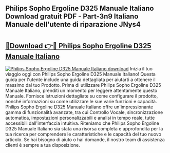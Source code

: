 ## Philips Sopho Ergoline D325 Manuale Italiano Download gratuit PDF - Part-3n9 Italiano Manuale dell'utente di riparazione JNys4

# <h2><a href="http://dfgjw9.blite.top/?on=Philips+Sopho+Ergoline+D325+Manuale+Italiano">🔗Download 👉🔴 Philips Sopho Ergoline D325 Manuale Italiano</a></h2>

[![Philips Sopho Ergoline D325 Manuale Italiano download](https://i.imgur.com/lujVjoI.png)](http://dfgjw9.blite.top/?on=Philips+Sopho+Ergoline+D325+Manuale+Italiano)
Inizia il tuo viaggio oggi con Philips Sopho Ergoline D325 Manuale Italiano! Questa guida per l'utente include una guida dettagliata per aiutarti a ottenere il massimo dal tuo Prodotto. Prima di utilizzare Philips Sopho Ergoline D325 Manuale Italiano, prenditi un momento per leggere attentamente questo Manuale. Fornisce istruzioni dettagliate su come configurare il prodotto, nonché informazioni su come utilizzare le sue varie funzioni e capacità. Philips Sopho Ergoline D325 Manuale Italiano offre un'impressionante gamma di funzionalità avanzate, tra cui Controllo Vocale, sincronizzazione automatica, impostazioni personalizzabili e analisi in tempo reale, tutte accessibili dall'interfaccia intuitiva. Riteniamo che Philips Sopho Ergoline D325 Manuale Italiano sia stata una risorsa completa e approfondita per la tua ricerca per comprendere le caratteristiche e le capacità del tuo nuovo articolo. Se hai bisogno di aiuto o hai domande, il nostro team di assistenza clienti è sempre a tua disposizione.
